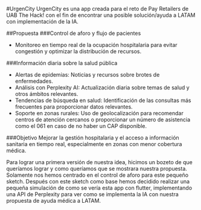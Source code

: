 #UrgenCity
UrgenCity es una app creada para el reto de Pay Retailers de UAB The Hack! con el fin de encontrar una posible solución/ayuda a LATAM con implementación de la IA.

##Propuesta
###Control de aforo y flujo de pacientes
- Monitoreo en tiempo real de la ocupación hospitalaria para evitar congestión y optimizar la distribución de recursos.

###Información diaria sobre la salud pública
- Alertas de epidemias: Noticias y recursos sobre brotes de enfermedades.
- Análisis con Perplexity AI: Actualización diaria sobre temas de salud y otros ámbitos relevantes.
- Tendencias de búsqueda en salud: Identificación de las consultas más frecuentes para proporcionar datos relevantes.
- Soporte en zonas rurales: Uso de geolocalización para recomendar centros de atención cercanos o proporcionar un número de asistencia como el 061 en caso de no haber un CAP disponible.

###Objetivo
Mejorar la gestión hospitalaria y el acceso a información sanitaria en tiempo real, especialmente en zonas con menor cobertura médica.


Para lograr una primera versión de nuestra idea, hicimos un bozeto de que queríamos lograr y como queríamos que se mostrara nuestra propuesta. Solamente nos hemos centrado en el control de aforo para este pequeño sketch.
Después con este sketch como base hemos decidido realizar una pequeña simulación de como se vería esta app con flutter, implementando una API de Perplexity para ver como se implementa la IA con nuestra propuesta de ayuda médica a LATAM.

